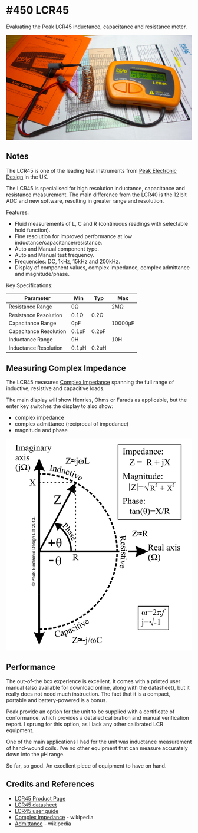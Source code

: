 # #450 LCR45

Evaluating the Peak LCR45 inductance, capacitance and resistance meter.

![Build](./assets/LCR45_build.jpg?raw=true)

## Notes

The LCR45 is one of the leading test instruments from [Peak Electronic Design](https://www.peakelec.co.uk/acatalog/peak-test-instruments.html) in the UK.

The LCR45 is specialised for high resolution inductance, capacitance and resistance measurement.
The main difference from the LCR40 is the 12 bit ADC and new software, resulting in greater range and resolution.

Features:

* Fluid measurements of L, C and R (continuous readings with selectable hold function).
* Fine resolution for improved performance at low inductance/capacitance/resistance.
* Auto and Manual component type.
* Auto and Manual test frequency.
* Frequencies: DC, 1kHz, 15kHz and 200kHz.
* Display of component values, complex impedance, complex admittance and magnitude/phase.

Key Specifications:

| Parameter               | Min   | Typ   | Max |
|-------------------------|-------|-------|-----|
| Resistance Range        | 0Ω    |       | 2MΩ |
| Resistance Resolution   | 0.1Ω  | 0.2Ω  | |
| Capacitance Range       | 0pF   |       | 10000µF |
| Capacitance Resolution  | 0.1pF | 0.2pF |  |
| Inductance Range        | 0H    |       | 10H |
| Inductance Resolution   | 0.1µH |0.2uH  |  |

## Measuring Complex Impedance

The LCR45 measures [Complex Impedance](https://en.wikipedia.org/wiki/Electrical_impedance#Complex_impedance) spanning the full
range of inductive, resistive and capacitive loads.

The main display will show Henries, Ohms or Farads as applicable, but the enter key switches the display to also show:

* complex impedance
* complex admittance (reciprocal of impedance)
* magnitude and phase

[![complex_impedance](./assets/complex_impedance.jpg?raw=true)](https://www.peakelec.co.uk/acatalog/lcr45-lcr-impedance-meter.html)

## Performance

The out-of-the box experience is excellent. It comes with a printed user manual (also available for download online, along with the datasheet),
but it really does not need much instruction. The fact that it is a compact, portable and battery-powered is a bonus.

Peak provide an option for the unit to be supplied with a certificate of conformance, which provides a detailed calibration and manual verification report.
I sprung for this option, as I lack any other calibrated LCR equipment.

One of the main applications I had for the unit was inductance measurement of hand-wound coils. I've no other equipment that can measure accurately
down into the µH range.

So far, so good. An excellent piece of equipment to have on hand.

## Credits and References

* [LCR45 Product Page](https://www.peakelec.co.uk/acatalog/lcr45-lcr-impedance-meter.html)
* [LCR45 datasheet](http://www.peakelec.co.uk/downloads/lcr45-datasheet-en.pdf)
* [LCR45 user guide](http://www.peakelec.co.uk/downloads/lcr45-userguide-en.pdf)
* [Complex Impedance](https://en.wikipedia.org/wiki/Electrical_impedance#Complex_impedance) - wikipedia
* [Admittance](https://en.wikipedia.org/wiki/Admittance) - wikipedia
